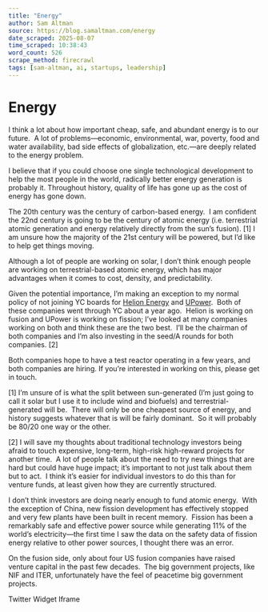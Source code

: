 ```yaml
---
title: "Energy"
author: Sam Altman
source: https://blog.samaltman.com/energy
date_scraped: 2025-08-07
time_scraped: 10:38:43
word_count: 526
scrape_method: firecrawl
tags: [sam-altman, ai, startups, leadership]
---
```


# Energy

I think a lot about how important cheap, safe, and
abundant energy is to our future.  A lot
of problems—economic, environmental, war, poverty, food and water availability,
bad side effects of globalization, etc.—are deeply related to the energy problem.

I believe that if you could choose one single
technological development to help the most people in the world, radically
better energy generation is probably it.
Throughout history, quality of life has gone up as the cost of energy
has gone down.

The 20th century was the century of
carbon-based energy.  I am confident the
22nd century is going to be the century of atomic energy (i.e. terrestrial
atomic generation and energy relatively directly from the sun’s fusion). \[1\] I am unsure how the
majority of the 21st century will be powered, but I’d like to help
get things moving.

Although a lot of people are working on solar, I don’t
think enough people are working on terrestrial-based atomic energy, which has
major advantages when it comes to cost, density, and predictability.

Given the potential importance, I’m making an exception to
my normal policy of not joining YC boards for [Helion Energy](http://www.helionenergy.com/) and [UPower](http://www.upowertech.com/).  Both of these companies went through YC about
a year ago.  Helion is working on fusion
and UPower is working on fission; I’ve looked at many companies working on both
and think these are the two best.  I’ll
be the chairman of both companies and I’m also investing in the seed/A rounds
for both companies. \[2\]

Both companies hope to have a test reactor operating in a
few years, and both companies are hiring.
If you’re interested in working on this, please get in touch.

\[1\] I’m unsure of is what the split between sun-generated
(I’m just going to call it solar but I use it to include wind and biofuels) and
terrestrial-generated will be.  There
will only be one cheapest source of energy, and history suggests whatever that
is will be fairly dominant.  So it will
probably be 80/20 one way or the other.

\[2\] I will save my thoughts about traditional technology
investors being afraid to touch expensive, long-term, high-risk high-reward
projects for another time.  A lot of
people talk about the need to try new things that are hard but could have huge
impact; it’s important to not just talk about them but to act.  I think it’s easier for individual investors
to do this than for venture funds, at least given how they are currently
structured.

I don’t think investors are doing nearly enough to fund
atomic energy.  With the exception of
China, new fission development has effectively stopped and very few plants have
been built in recent memory.  Fission has
been a remarkably safe and effective power source while generating 11% of the
world’s electricity—the first time I saw the data on the safety data of fission
energy relative to other power sources, I thought there was an error.

On the fusion side, only about four US fusion companies
have raised venture capital in the past few decades.  The big government projects, like NIF and
ITER, unfortunately have the feel of peacetime big government projects.

Twitter Widget Iframe
